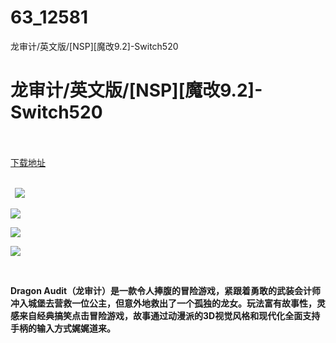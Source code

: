 # 63_12581
龙审计/英文版/[NSP][魔改9.2]-Switch520
# 龙审计/英文版/[NSP][魔改9.2]-Switch520
 <br/></br>
[下载地址](https://www.switch520.cc/article/12581 "下载地址")
<br/></br>

<p><strong>&nbsp; <img src="https://www.switch520.cc/muke_img/upload_art_editor_20210416-1_8934e511a0d00e18059bc5549b8d27fa.jpg"> </strong></p>
<p><strong><img src="https://www.switch520.cc/muke_img/upload_art_editor_20210416-1_b3be03981c3163ec8ad21bce1e6e361d.jpg"></strong></p>
<p><strong><img src="https://www.switch520.cc/muke_img/upload_art_editor_20210416-1_3358257fa38710dd31ea3026d28c6c08.jpg"></strong></p>
<p><strong><img src="https://www.switch520.cc/muke_img/upload_art_editor_20210416-1_ed631854a5e7a9810a4eb471ab357f1c.jpg"></strong></p>
<p>&nbsp;</p>
<p><strong>Dragon Audit（龙审计）是一款令人捧腹的冒险游戏，紧跟着勇敢的武装会计师冲入城堡去营救一位公主，但意外地救出了一个孤独的龙女。玩法富有故事性，灵感来自经典搞笑点击冒险游戏，故事通过动漫派的3D视觉风格和现代化全面支持手柄的输入方式娓娓道来。</strong></p>
<p><strong>&nbsp;</strong></p>
